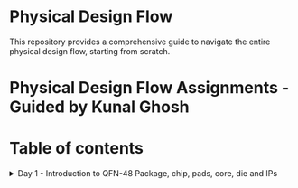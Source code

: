 # Physical Design Flow 
This repository provides a comprehensive guide to navigate the entire physical design flow, starting from scratch.

# Physical Design Flow Assignments - Guided by Kunal Ghosh

# Table of contents
<details>
<summary>Day 1 - Introduction to QFN-48 Package, chip, pads, core, die and IPs</summary>
<br>
  
#### QFN-48 Package
The QFN-48 (Quad Flat No-Lead 48) package is a widely used integrated circuit (IC) package in the electronics industry. It belongs to the family of leadless surface-mount 
packages designed to maximize space efficiency on printed circuit boards (PCBs) while providing excellent thermal performance and electrical connectivity.
The QFN-48 package typically consists of 48 pins arranged in a square or rectangular grid. The pins are numbered and positioned along the package's perimeter.

![QFN-Package](https://github.com/Pavan2280/pes_pd/assets/131603225/f0d98e95-8f05-4d8a-af1b-51b63c15bb1a)

#### Chip
The chip is centrally positioned within the package, as illustrated in the image below, depicting the method of connection between the chip and the package.By connecting the chip in this manner, we can efficiently transfer signals from the external world into the interior of the chip.

![image](https://github.com/Pavan2280/pes_pd/assets/131603225/a4bf87fa-257d-46e1-93e8-1bd83656d67c)

# Components of Chip
- **Pads** : Pads serve as conduits for transmitting signals both into and out of a chip, facilitating bidirectional communication between the chip's internal and external components.
- **Core** : The core essentially serves as the central region where various digital logic components, including AND gates, OR gates, multiplexers (mux), and other types of logic elements, are located.
- **Die** : It essentially defines the dimensions or physical size of the chip.
- **IP's** : Intellectual Property known as IP refers to pre-designed and pre-verified functional blocks or modules that can be integrated into a semiconductor chip's design. These blocks typically encompass a wide range of functions, such as processors, memory, communication interfaces, and specialized functions.

![image](https://github.com/Pavan2280/pes_pd/assets/131603225/00e971c8-4bf4-4b93-8335-5fb20850fbf6)
![image](https://github.com/Pavan2280/pes_pd/assets/131603225/1fb78871-f8d4-4e87-9d14-1f15caf832ed)

# What are PDK's
PDK stands for "Process Design Kit." It is a set of tools, libraries, and documentation used in the semiconductor industry for designing and verifying the manufacturing process of integrated circuits (ICs) or microchips. PDKs are essential for semiconductor companies, foundries, and design houses to create and optimize semiconductor devices.

# RTL  to GDS Flow

![image](https://github.com/Pavan2280/pes_pd/assets/131603225/79f2b9dc-ad16-447e-924d-12d5503589c6)

RTL to GDS (Register Transfer Level to Graphic Design System) flow is a series of steps and processes used in the semiconductor industry to transform a high-level hardware description of an integrated circuit (IC) or microchip into a physical layout that can be fabricated in a semiconductor foundry.Here's a overview of the RTL to GDS flow:

- **Synthesis** : Involves transforming the RTL code into a gate-level representation, optimizing the design to enhance area, power, and timing characteristics, ultimately generating a gate-level netlist.
- **Floor Planning** : In the process of floor planning and power planning, we establish a comprehensive floorplan that meticulously dictates the arrangement of diverse blocks and macros across the chip while taking into account the essential aspects of power distribution and signal routing requirements.
- **Power Planning** :  It involves the careful management and distribution of power throughout the chip to ensure that it operates reliably, efficiently, and within specified power constraints.
- **Placement** : It involves determining the precise location of each standard cell or logic element within the chip's floorplan.
- **Clock Tree Synthesis** : Its primary purpose is to create an optimized clock distribution network that ensures reliable and efficient clock signal distribution throughout the chip.
- **Routing** : Perform global and detailed routing to create the physical connections between standard cells, optimize routing for signal integrity and manufacturability.
- **Sign-off** : Sign-off represents the final checks and confirmations that the design meets all the specified requirements and is ready for fabrication. 

# Openlane ASIC Design Flow
![image](https://github.com/Pavan2280/pes_pd/assets/131603225/24e63c09-da0d-4da6-943c-f54d6abbda85)

#### Design Stages

1) **Synthesis**
  - **yosys** - Yosys performs RTL synthesis, converting high-level RTL descriptions into gate-level netlists.
  - **abc** - ABC is used for further optimization and technology mapping to enhance the gate-level design.
  - **OpenSTA** - OpenSTA conducts static timing analysis to verify if the synthesized design meets timing constraints in the OpenLane flow.

2) **Floorplan & PND**
   a) **init_fp (Initial Floorplan)** - Floorplanning involves determining the initial placement and arrangement of various functional blocks or cells within the chip's       
   layout area.
   b) **ioplacer** - ioplacer is a tool used in the physical design process to place Input/Output (I/O) pads or pins on the chip's boundary.
   c) **pdn** - The PDN is responsible for distributing power (supply voltage) and ground (reference voltage) throughout the chip, ensuring that all components receive the       necessary power supply and maintain stable electrical operation.
   d) **tapcell** - A "tapcell" is a special type of cell used in digital integrated circuit design, particularly in standard cell libraries.It is typically used to create 
   tap connections for the bulk terminals in digital CMOS (Complementary Metal-Oxide-Semiconductor) designs.

3) **Placement**
   a) **Replace** - RePlace is a tool used in the OpenLane flow for cell placement optimization.It focuses on optimizing the placement of standard cells within the chip's   
   layout to achieve better area utilization, timing, and power efficiency.
   b) **Resizer** - Resizer is a tool employed during the physical design process to perform cell resizing and optimization.
   c) **OpenDP (Open Detailed Placement)** - OpenDP, or Open Detailed Placement, is a detailed placement tool used in OpenLane.It is responsible for the fine-grained 
   placement of cells, ensuring that they are precisely positioned within rows and tracks while adhering to design constraints and achieving optimal utilization of the chip's 
   layout area.
   d) **OpenPhysyn (Open Physical Synthesis)** - OpenPhysyn is a tool within OpenLane that performs physical synthesis tasks.It optimizes the logical and physical aspects of 
   the design simultaneously, improving the placement, power, area, and timing by considering both logic and physical information during the optimization process.

4) **CTS**
   a) **TritonCTS** - TritonCTS generates a clock distribution network.

5) **Routing**
   a) **FastRoute** - FastRoute is a global routing tool used in the physical design stage of ASIC chip design.
   b) **TritonRoute** - TritonRoute is a detailed or global routing tool used in the later stages of ASIC chip design, following placement and initial global routing.
   
6) **GDSII Generation**
   a) **Magic** - Magic is primarily a layout tool used for creating and editing IC layouts, and it is often used for digital CMOS design.
   b) **KLayout** - KLayout is primarily used for viewing, editing, and analyzing IC layouts but is not a layout creation tool like Magic.
   
8) **Checks**
   a) **CVC** - CVC is a tool primarily used for verification and debugging of digital designs.
   b) **Netgen** - Netgen is an open-source digital netlist comparison and LVS (Layout vs. Schematic) tool.
 
# Labs

#### Task 1 - Invoking OpenLane

Step 1: Navigate to the OpenLane Working Directory
Open your terminal and navigate to the OpenLane working directory on your Desktop.
```
cd Desktop/work/tools/openlane_working_dir/
```

Step 2: Check Directory Contents
List the contents of the directory to ensure you are in the correct location.
```
ls -ltr
```

Step 3: Enter the OpenLane Docker Environment
To work with OpenLane, you will need to enter the Docker environment. Use the following command:
```
cd openlane
docker
```
After running this command, you will see a new prompt, which should look something like `bash-4.2$`. This indicates that you are now inside the Docker environment.

Step 4: Invoke OpenLane
To invoke OpenLane, run the following commands
```
ls
./flow.tcl -interactive
```
After executing these commands, you will see a new prompt, which should now be `%`.

Step 5: Load OpenLane Package
If you want to use a specific version of the OpenLane package, you can load it using the following command.
```
package require openlane 0.9
```
![image](https://github.com/Pavan2280/pes_pd/assets/131603225/98126aa2-a5f8-4b07-9f33-7069917e778c)
![image](https://github.com/Pavan2280/pes_pd/assets/131603225/d0d7f989-75d0-4524-acb3-de1547bb0f12)
If you can achieve these results, then you have now successfully invoked OpenLane and are prepared to use it for your projects.

#### Task 2 - Using Openlane

Step 1: Navigate to the OpenLane Working Directory 
Enter these commands
```
cd designs/
ls
cd picorv32a
ls
ls -ltr
```
![image](https://github.com/Pavan2280/pes_pd/assets/131603225/67e3d11e-7406-4636-a6a4-adf12b01be9a)
To view `config.tcl` file enter this command
```
vim config.tcl
```
![image](https://github.com/Pavan2280/pes_pd/assets/131603225/058d34cc-6546-466f-909c-60601e0ae338)

Step 2: Invoke OpenLane and enter these commands
```
prep -design picorv32a
```
![image](https://github.com/Pavan2280/pes_pd/assets/131603225/e73c709e-3f63-4c73-8118-a76bc4b12d9e)

Step 3: Invoke OpenLane and enter these commands
```
run_synthesis
```
![image](https://github.com/Pavan2280/pes_pd/assets/131603225/25f59d56-2ffe-4c38-94e7-404a8b9a6092)
Now our aim is to find Ratio (Number of D-flip flops to Number of cells)
![image](https://github.com/Pavan2280/pes_pd/assets/131603225/60b0b776-f6de-47b9-98f8-b749bb3cba04)

</details>
